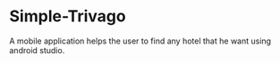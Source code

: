 # Simple-Trivago
A mobile application helps the user to find any hotel that he want using android studio.
